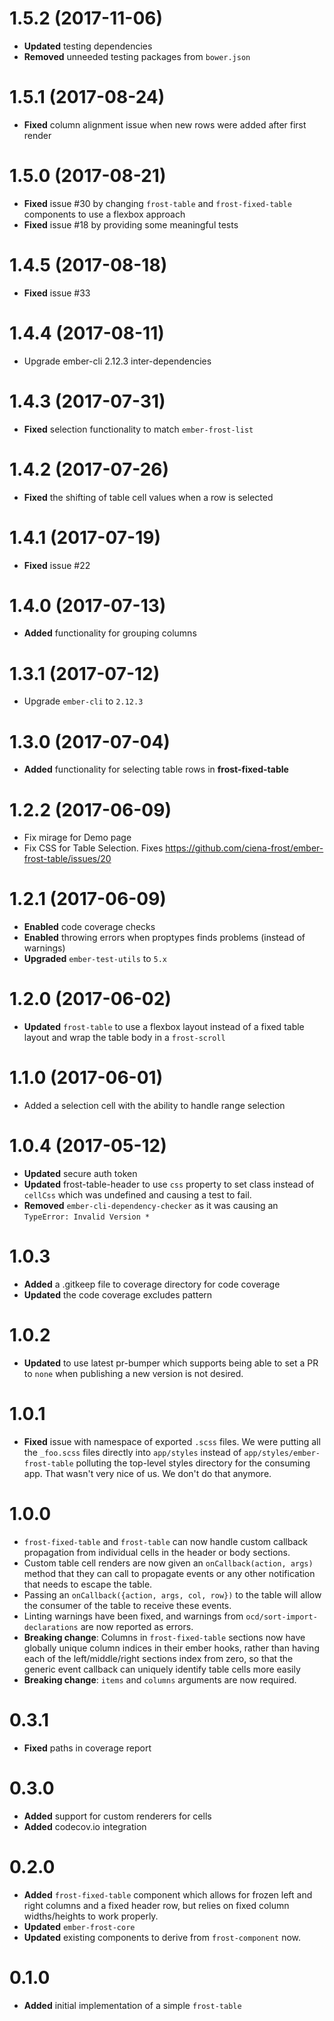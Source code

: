 # 1.5.2 (2017-11-06)
* **Updated** testing dependencies
* **Removed** unneeded testing packages from `bower.json`


# 1.5.1 (2017-08-24)
 * **Fixed** column alignment issue when new rows were added after first render 


# 1.5.0 (2017-08-21)
 * **Fixed** issue #30 by changing `frost-table` and `frost-fixed-table` components to use a flexbox approach
 * **Fixed** issue #18 by providing some meaningful tests


# 1.4.5 (2017-08-18)
 * **Fixed** issue #33


# 1.4.4 (2017-08-11)
* Upgrade ember-cli 2.12.3 inter-dependencies

# 1.4.3 (2017-07-31)
 * **Fixed** selection functionality to match `ember-frost-list`


# 1.4.2 (2017-07-26)
 * **Fixed** the shifting of table cell values when a row is selected


# 1.4.1 (2017-07-19)
 * **Fixed** issue #22


# 1.4.0 (2017-07-13)
 * **Added** functionality for grouping columns


# 1.3.1 (2017-07-12)
* Upgrade `ember-cli` to `2.12.3`

# 1.3.0 (2017-07-04)
 * **Added** functionality for selecting table rows in **frost-fixed-table**


# 1.2.2 (2017-06-09)
 * Fix mirage for Demo page
* Fix CSS for Table Selection. Fixes https://github.com/ciena-frost/ember-frost-table/issues/20



# 1.2.1 (2017-06-09)
* **Enabled** code coverage checks
* **Enabled** throwing errors when proptypes finds problems (instead of warnings)
* **Upgraded** `ember-test-utils` to `5.x`


# 1.2.0 (2017-06-02)
* **Updated** `frost-table` to use a flexbox layout instead of a fixed table layout and wrap the table body in a `frost-scroll`


# 1.1.0 (2017-06-01)
- Added a selection cell with the ability to handle range selection


# 1.0.4 (2017-05-12)
* **Updated** secure auth token
* **Updated** frost-table-header to use `css` property to set class instead of `cellCss` which was undefined and causing a test to fail.
* **Removed** `ember-cli-dependency-checker` as it was causing an `TypeError: Invalid Version *`


# 1.0.3
* **Added** a .gitkeep file to coverage directory for code coverage
* **Updated** the code coverage excludes pattern

# 1.0.2
* **Updated** to use latest pr-bumper which supports being able to set a PR to `none` when publishing a new version is not desired.

# 1.0.1
* **Fixed** issue with namespace of exported `.scss` files. We were putting all the `_foo.scss` files directly into
`app/styles` instead of `app/styles/ember-frost-table` polluting the top-level styles directory for the consuming app.
That wasn't very nice of us. We don't do that anymore.


# 1.0.0
- `frost-fixed-table` and `frost-table` can now handle custom callback propagation from individual cells in the header
or body sections.
- Custom table cell renders are now given an `onCallback(action, args)` method that they can call to propagate events
or any other notification that needs to escape the table.
- Passing an `onCallback({action, args, col, row})` to the table will allow the consumer of the table to receive
these events.
- Linting warnings have been fixed, and warnings from `ocd/sort-import-declarations` are now reported as errors.
- **Breaking change**: Columns in `frost-fixed-table` sections now have globally unique column indices in their ember
hooks, rather than having each of the left/middle/right sections index from zero, so that the generic event callback
can uniquely identify table cells more easily
- **Breaking change**: `items` and `columns` arguments are now required.


# 0.3.1
* **Fixed** paths in coverage report


# 0.3.0
* **Added** support for custom renderers for cells
* **Added** codecov.io integration


# 0.2.0
 * **Added** `frost-fixed-table` component which allows for frozen left and right columns and a fixed header row,
but relies on fixed column widths/heights to work properly.
* **Updated** `ember-frost-core`
* **Updated** existing components to derive from `frost-component` now.


# 0.1.0
 * **Added** initial implementation of a simple `frost-table`


